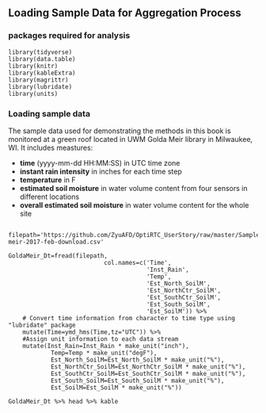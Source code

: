 ## Loading Sample Data for Aggregation Process


### packages required for analysis
```
library(tidyverse)
library(data.table)
library(knitr)
library(kableExtra)
library(magrittr)
library(lubridate)
library(units)
```

### Loading sample data
The sample data used for demonstrating the methods in this book is monitored at a green roof located in UWM Golda Meir library in Milwaukee, WI. It includes meastures:

* **time** (yyyy-mm-dd HH:MM:SS) in UTC time zone
* **instant rain intensity** in inches for each time step
* **temperature** in F 
* **estimated soil moisture** in water volume content from four sensors in different locations 
* **overall estimated soil moisture** in water volume content for the whole site

```

filepath='https://github.com/ZyuAFD/OptiRTC_UserStory/raw/master/Sample%20Data/gold-meir-2017-feb-download.csv'

GoldaMeir_Dt=fread(filepath,
                           col.names=c('Time',
                                       'Inst_Rain',
                                       'Temp',
                                       'Est_North_SoilM',
                                       'Est_NorthCtr_SoilM',
                                       'Est_SouthCtr_SoilM',
                                       'Est_South_SoilM',
                                       'Est_SoilM')) %>% 
    # Convert time information from character to time type using "lubridate" package
    mutate(Time=ymd_hms(Time,tz="UTC")) %>% 
    #Assign unit information to each data stream
    mutate(Inst_Rain=Inst_Rain * make_unit("inch"),
            Temp=Temp * make_unit("degF"),
            Est_North_SoilM=Est_North_SoilM * make_unit("%"),
            Est_NorthCtr_SoilM=Est_NorthCtr_SoilM * make_unit("%"),
            Est_SouthCtr_SoilM=Est_SouthCtr_SoilM * make_unit("%"),
            Est_South_SoilM=Est_South_SoilM * make_unit("%"),
            Est_SoilM=Est_SoilM * make_unit("%")) 
    
GoldaMeir_Dt %>% head %>% kable

```